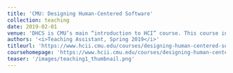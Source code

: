 ```yaml
---
title: 'CMU: Designing Human-Centered Software'
collection: teaching
date: 2019-02-01
venue: 'DHCS is CMU’s main “introduction to HCI” course. This course introduces the skills and concepts of Human-Computer Interaction (HCI) that enable computer scientists to design systems that effectively meet human needs. A concrete illustration of the practice of HCI, this course covers iterative design processes, interactive prototype construction, discount evaluation techniques, and the historical context of HCI. I TA’d this course with Prof. <a href="http://www.chrisharrison.net/">Chris Harrison</a> in Spring 2019. My responsibilities included holding office hours, grading assignments, and help conducting project “bakeoffs”.'
authors: '<i>Teaching Assistant, Spring 2019</i>'
titleurl: 'https://www.hcii.cmu.edu/courses/designing-human-centered-software'
coursehomepage: 'https://www.hcii.cmu.edu/courses/designing-human-centered-software'
teaser: '/images/teaching1_thumbnail.png'
---
```

